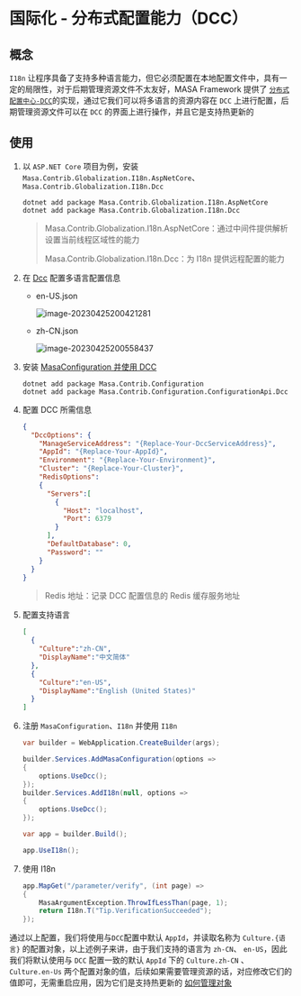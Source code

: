 # 国际化 - 分布式配置能力（DCC）

## 概念

`I18n` 让程序具备了支持多种语言能力，但它必须配置在本地配置文件中，具有一定的局限性，对于后期管理资源文件不太友好，MASA Framework 提供了 [`分布式配置中心-DCC`](/stack/dcc/introduce)的实现，通过它我们可以将多语言的资源内容在 `DCC` 上进行配置，后期管理资源文件可以在 `DCC` 的界面上进行操作，并且它是支持热更新的

## 使用

1. 以 `ASP.NET Core` 项目为例，安装 `Masa.Contrib.Globalization.I18n.AspNetCore`、 `Masa.Contrib.Globalization.I18n.Dcc`

   ```shell 终端
   dotnet add package Masa.Contrib.Globalization.I18n.AspNetCore
   dotnet add package Masa.Contrib.Globalization.I18n.Dcc
   ```

   > Masa.Contrib.Globalization.I18n.AspNetCore：通过中间件提供解析设置当前线程区域性的能力
   >
   > Masa.Contrib.Globalization.I18n.Dcc：为 I18n 提供远程配置的能力

2. 在 [Dcc](/stack/dcc/get-started) 配置多语言配置信息

   * en-US.json

     ![image-20230425200421281](https://cdn.masastack.com/framework/202304252004352.png)

   * zh-CN.json

     ![image-20230425200558437](https://cdn.masastack.com/framework/202304252005484.png)

3. 安装 [MasaConfiguration 并使用 DCC ](/framework/building-blocks/configuration/dcc)

   ```shell 终端
   dotnet add package Masa.Contrib.Configuration
   dotnet add package Masa.Contrib.Configuration.ConfigurationApi.Dcc
   ```

4. 配置 DCC 所需信息

   ```json appsettings.json
   {
     "DccOptions": {
       "ManageServiceAddress": "{Replace-Your-DccServiceAddress}",
       "AppId": "{Replace-Your-AppId}",
       "Environment": "{Replace-Your-Environment}",
       "Cluster": "{Replace-Your-Cluster}",
       "RedisOptions": 
       {
         "Servers":[
           {
             "Host": "localhost",
             "Port": 6379
           }
         ],
         "DefaultDatabase": 0,
         "Password": ""
       }
     }
   }
   
   ```

   > Redis 地址：记录 DCC 配置信息的 Redis 缓存服务地址

5. 配置支持语言

   ```json Resources/I18n/supportedCultures.json
   [
     {
       "Culture":"zh-CN",
       "DisplayName":"中文简体"
     },
     {
       "Culture":"en-US",
       "DisplayName":"English (United States)"
     }
   ]
   ```

6. 注册 `MasaConfiguration`、`I18n` 并使用 `I18n`

   ```csharp Program.cs l:3-10,14
   var builder = WebApplication.CreateBuilder(args);
   
   builder.Services.AddMasaConfiguration(options =>
   {
       options.UseDcc();
   });
   builder.Services.AddI18n(null, options =>
   {
       options.UseDcc();
   });
   
   var app = builder.Build();
   
   app.UseI18n();
   ```

7. 使用 I18n

   ```csharp Program.cs l:3-4
   app.MapGet("/parameter/verify", (int page) =>
   {
       MasaArgumentException.ThrowIfLessThan(page, 1);
       return I18n.T("Tip.VerificationSucceeded");
   });
   ```

通过以上配置，我们将使用与`DCC`配置中默认 `AppId`，并读取名称为 `Culture.{语言}` 的配置对象，以上述例子来讲，由于我们支持的语言为 `zh-CN`、 `en-US`，因此我们将默认使用与 `DCC` 配置一致的默认 `AppId` 下的 `Culture.zh-CN` 、 `Culture.en-Us` 两个配置对象的值，后续如果需要管理资源的话，对应修改它们的值即可，无需重启应用，因为它们是支持热更新的 [如何管理对象](/stack/dcc/get-started)